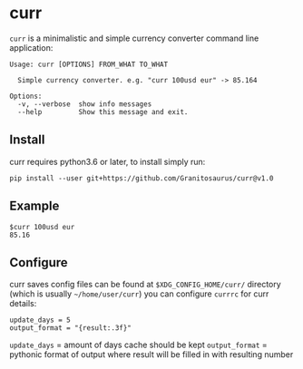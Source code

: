 curr
====

`curr` is a minimalistic and simple currency converter command line application:

    Usage: curr [OPTIONS] FROM_WHAT TO_WHAT

      Simple currency converter. e.g. "curr 100usd eur" -> 85.164

    Options:
      -v, --verbose  show info messages
      --help         Show this message and exit.

## Install

curr requires python3.6 or later, to install simply run:

    pip install --user git+https://github.com/Granitosaurus/curr@v1.0

## Example

    $curr 100usd eur
    85.16

## Configure

curr saves config files can be found at `$XDG_CONFIG_HOME/curr/` directory (which is usually `~/home/user/curr`)
you can configure `currrc` for curr details:

    update_days = 5
    output_format = "{result:.3f}"

`update_days` = amount of days cache should be kept
`output_format` = pythonic format of output where result will be filled in with resulting number


